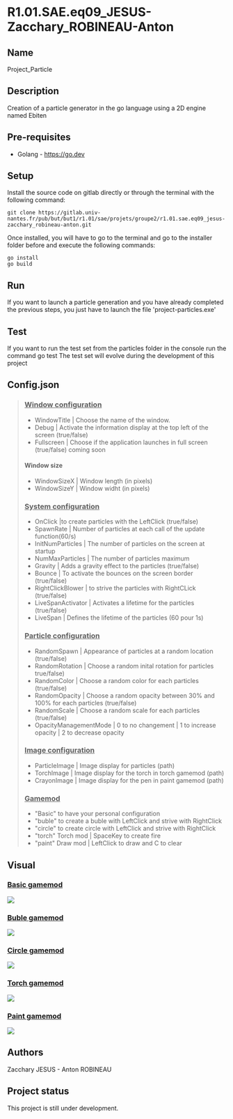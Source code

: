 # R1.01.SAE.eq09_JESUS-Zacchary_ROBINEAU-Anton

## Name
Project_Particle

## Description
Creation of a particle generator in the go language using a 2D engine named Ebiten

## Pre-requisites
- Golang - https://go.dev

## Setup
Install the source code on gitlab directly or through the terminal with the following command:<br>
```
git clone https://gitlab.univ-nantes.fr/pub/but/but1/r1.01/sae/projets/groupe2/r1.01.sae.eq09_jesus-zacchary_robineau-anton.git
```
Once installed, you will have to go to the terminal and go to the installer folder before and execute the following commands:
```
go install
go build
```

## Run

 If you want to launch a particle generation and you have already completed the previous steps, you just have to launch the file 'project-particles.exe'

## Test 

 If you want to run the test set from the particles folder in the console run the command go test
 The test set will evolve during the development of this project 

## Config.json
> ### <ins>Window configuration</ins>
> - WindowTitle | Choose the name of the window.
> - Debug | Activate the information display at the top left of the screen (true/false)
> - Fullscreen | Choose if the application launches in full screen (true/false) coming soon
> #### Window size
> - WindowSizeX | Window length (in pixels)
> - WindowSizeY | Window widht (in pixels)
> ### <ins>System configuration</ins>
> - OnClick |to create particles with the LeftClick (true/false)
> - SpawnRate | Number of particles at each call of the update function(60/s)
> - InitNumParticles | The number of particles on the screen at startup
> - NumMaxParticles | The number of particles maximum
> - Gravity | Adds a gravity effect to the particles (true/false)
> - Bounce | To activate the bounces on the screen border (true/false)
> - RightClickBlower | to strive the particles with RightCLick (true/false)
> - LiveSpanActivator | Activates a lifetime for the particles (true/false)
> - LiveSpan | Defines the lifetime of the particles (60 pour 1s)
> ### <ins>Particle configuration</ins>
> - RandomSpawn | Appearance of particles at a random location (true/false)
> - RandomRotation | Choose a random inital rotation for particles true/false)
> - RandomColor | Choose a random color for each particles (true/false)
> - RandomOpacity | Choose a random opacity between 30% and 100% for each particles (true/false)
> - RandomScale | Choose a random scale for each particles (true/false)
> - OpacityManagementMode | 0 to no changement | 1 to increase opacity | 2 to decrease opacity 
> ### <ins>Image configuration</ins>
> - ParticleImage | Image display for particles (path)
> - TorchImage | Image display for the torch in torch gamemod  (path)
> - CrayonImage | Image display for the pen in paint gamemod  (path)
> ### <ins>Gamemod</ins>
> - "Basic" to have your personal configuration
> - "buble" to create a buble with LeftClick and strive with RightClick
> - "circle" to create circle with LeftClick and strive with RightClick
> - "torch" Torch mod | SpaceKey to create fire 
> - "paint" Draw mod | LeftClick to draw and C to clear 

## Visual

### <ins>Basic gamemod</ins>

![](/Projet_Particule/assets/screen5.png)

### <ins>Buble gamemod</ins>

![](/Projet_Particule/assets/screen1.png)

### <ins>Circle gamemod</ins>
![](/Projet_Particule/assets/screen2.png)

### <ins>Torch gamemod</ins>
![](/Projet_Particule/assets/screen3.png)

### <ins>Paint gamemod</ins>
![](/Projet_Particule/assets/screen4.png)


## Authors
Zacchary JESUS - Anton ROBINEAU

## Project status
This project is still under development.